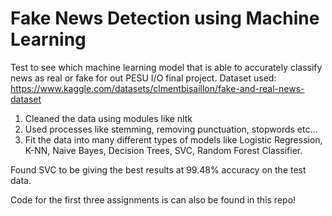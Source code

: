 # Fake News Detection using Machine Learning

Test to see which machine learning model that is able to accurately classify news as real or fake for out PESU I/O final project. Dataset used: https://www.kaggle.com/datasets/clmentbisaillon/fake-and-real-news-dataset

1. Cleaned the data using modules like nltk
2. Used processes like stemming, removing punctuation, stopwords etc...
3. Fit the data into many different types of models like Logistic Regression, K-NN, Naive Bayes, Decision Trees, SVC, Random Forest Classifier.

Found SVC to be giving the best results at 99.48% accuracy on the test data. 

Code for the first three assignments is can also be found in this repo!
